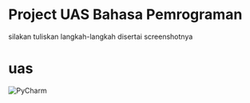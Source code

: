# Project UAS Bahasa Pemrograman
silakan tuliskan langkah-langkah disertai screenshotnya
# uas

![PyCharm](https://user-images.githubusercontent.com/57052780/72674404-8811b500-3aa8-11ea-898b-822cc2ea1862.png)
